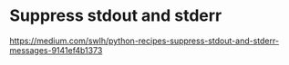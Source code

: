 # Suppress stdout and stderr

https://medium.com/swlh/python-recipes-suppress-stdout-and-stderr-messages-9141ef4b1373

